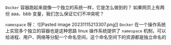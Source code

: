 `Docker` 容器跑起来就像一个独立的系统一样，它是怎么做到的？
如果网页上有两份 aaa、bbb 变量，我们怎么保证它们不冲突呢？

`namespace` 呀：
![[Pasted image 20231115213307.png]]
`Docker` 在一个操作系统上实现多个独立的容器也是这种思路
linux 操作系统提供了 `namespace` 机制，可以给进程、用户、网络等分配一个命名空间，这个命名空间下的资源都是独立命名的
